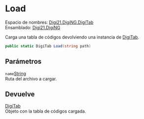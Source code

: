 # Load

Espacio de nombres: [Digi21.DigiNG.DigiTab](../../)  
Ensamblado: [Digi21.DigiNG](../../../)

Carga una tabla de códigos devolviendo una instancia de [DigiTab](../).

```csharp
public static DigiTab Load(string path)
```

## Parámetros

`name`[String](https://docs.microsoft.com/en-us/dotnet/api/system.string?view=net-5.0)  
Ruta del archivo a cargar.

## Devuelve

[DigiTab](../)  
Objeto con la tabla de códigos cargada.

